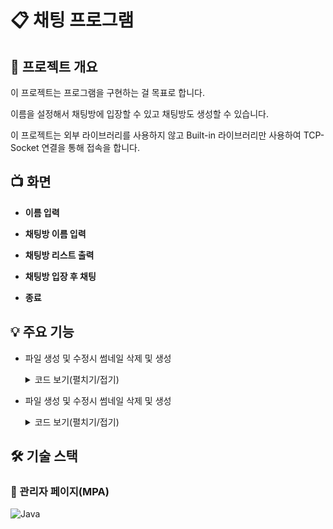 # 📋 채팅 프로그램

## 📝 프로젝트 개요
이 프로젝트는 프로그램을 구현하는 걸 목표로 합니다.

이름을 설정해서 채팅방에 입장할 수 있고 채팅방도 생성할 수 있습니다.

이 프로젝트는 외부 라이브러리를 사용하지 않고 Built-in 라이브러리만 사용하여 TCP-Socket 연결을 통해 접속을 합니다.

## 📺 화면
  + **이름 입력**
    
  + **채팅방 이름 입력**

  + **채팅방 리스트 출력**
  
  + **채팅방 입장 후 채팅**
  
  + **종료**
  
## 💡 주요 기능
+ 파일 생성 및 수정시 썸네일 삭제 및 생성
  <details>
   <summary>코드 보기(펼치기/접기)</summary>
   
   생성 메소드
   ```


   ```

   [ 전체 코드]()
  </details>
+ 파일 생성 및 수정시 썸네일 삭제 및 생성
  <details>
   <summary>코드 보기(펼치기/접기)</summary>
   
   생성 메소드
   ```


   ```

   [ 전체 코드]()
  </details>
  
## 🛠 기술 스택
### 🔧 관리자 페이지(MPA)
![Java](https://img.shields.io/badge/java-005F0F?style=for-the-badge&logo=java&logoColor=white)


